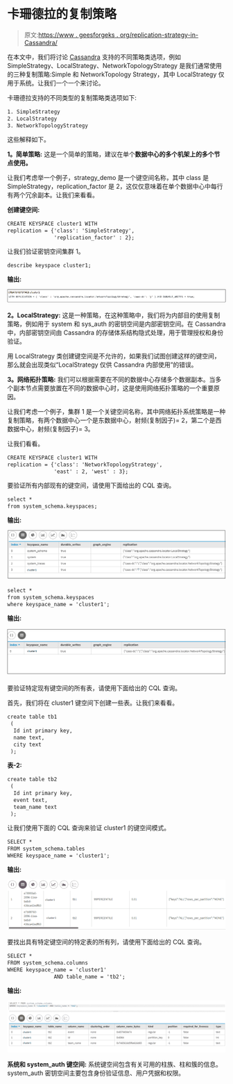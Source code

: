 # 卡珊德拉的复制策略

> 原文:[https://www . geesforgeks . org/replication-strategy-in-Cassandra/](https://www.geeksforgeeks.org/replication-strategy-in-cassandra/)

在本文中，我们将讨论 [Cassandra](https://www.geeksforgeeks.org/apache-cassandra-nosql-database/) 支持的不同策略类选项，例如 SimpleStrategy、LocalStrategy、NetworkTopologyStrategy 是我们通常使用的三种复制策略:Simple 和 NetworkTopology Strategy，其中 LocalStrategy 仅用于系统。让我们一个一个来讨论。

卡珊德拉支持的不同类型的复制策略类选项如下:

```
1. SimpleStrategy
2. LocalStrategy
3. NetworkTopologyStrategy 
```

这些解释如下。

**1。简单策略:**
这是一个简单的策略，建议在单个**数据中心的多个机架上的多个节点使用。**

让我们考虑举一个例子，strategy_demo 是一个键空间名称，其中 class 是 SimpleStrategy，replication_factor 是 2，这仅仅意味着在单个数据中心中每行有两个冗余副本。让我们来看看。

**创建键空间:**

```
CREATE KEYSPACE cluster1 WITH 
replication = {'class': 'SimpleStrategy', 
               'replication_factor' : 2}; 
```

让我们验证密钥空间集群 1。

```
describe keyspace cluster1; 
```

**输出:**

![](img/4fc9405669013e7942e12bf21752f87a.png)

**2。LocalStrategy:**
这是一种策略，在这种策略中，我们将为内部目的使用复制策略，例如用于 system 和 sys_auth 的密钥空间是内部密钥空间。在 Cassandra 中，内部密钥空间由 Cassandra 的存储体系结构隐式处理，用于管理授权和身份验证。

用 LocalStrategy 类创建键空间是不允许的，如果我们试图创建这样的键空间，那么就会出现类似“LocalStrategy 仅供 Cassandra 内部使用”的错误。

**3。网络拓扑策略:**
我们可以根据需要在不同的数据中心存储多个数据副本。当多个副本节点需要放置在不同的数据中心时，这是使用网络拓扑策略的一个重要原因。

让我们考虑一个例子，集群 1 是一个关键空间名称，其中网络拓扑系统策略是一种复制策略，有两个数据中心一个是东数据中心，射频(复制因子)= 2，第二个是西数据中心，射频(复制因子)= 3。

让我们看看。

```
CREATE KEYSPACE cluster1 WITH 
replication = {'class': 'NetworkTopologyStrategy', 
               'east' : 2, 'west' : 3}; 
```

要验证所有内部现有的键空间，请使用下面给出的 CQL 查询。

```
select * 
from system_schema.keyspaces; 
```

**输出:**

![](img/9816ddc434cd42321b11a48214334072.png)

```
select * 
from system_schema.keyspaces 
where keyspace_name = 'cluster1'; 
```

**输出:**

![](img/8ef2690155f4c63a7a7e4a1205315c36.png)

要验证特定现有键空间的所有表，请使用下面给出的 CQL 查询。

首先，我们将在 cluster1 键空间下创建一些表。让我们来看看。

```
create table tb1
 (
  Id int primary key,
  name text,
  city text
 ); 
```

**表-2:**

```
create table tb2
 (
  Id int primary key,
  event text,
  team_name text
 ); 
```

让我们使用下面的 CQL 查询来验证 cluster1 的键空间模式。

```
SELECT * 
FROM system_schema.tables 
WHERE keyspace_name = 'cluster1'; 
```

**输出:**

![](img/a54118835be9a6cf97fd532b2422b412.png)

要找出具有特定键空间的特定表的所有列，请使用下面给出的 CQL 查询。

```
SELECT * 
FROM system_schema.columns 
WHERE keyspace_name = 'cluster1' 
               AND table_name = 'tb2'; 
```

**输出:**

![](img/bd7b0a8352e26f75988b12c4d3b19a9e.png)

**系统和 system_auth 键空间:**
系统键空间包含有关可用的柱族、柱和簇的信息。system_auth 密钥空间主要包含身份验证信息、用户凭据和权限。